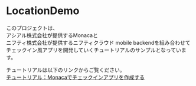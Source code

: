 # LocationDemo

このプロジェクトは、  
アシアル株式会社が提供するMonacaと  
ニフティ株式会社が提供するニフティクラウド mobile backendを組み合わせて  
チェックイン風アプリを開発していくチュートリアルのサンプルとなっています。

チュートリアルは以下のリンクからご覧ください。  
[チュートリアル：Monacaでチェックインアプリを作成する](http://mb.cloud.nifty.com/doc/current/tutorial/monaca_checkIn.html)
